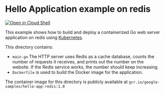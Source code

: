 # Hello Application example on redis

[![Open in Cloud Shell](https://gstatic.com/cloudssh/images/open-btn.svg)](https://ssh.cloud.google.com/cloudshell/editor?cloudshell_git_repo=https://github.com/GoogleCloudPlatform/kubernetes-engine-samples&cloudshell_tutorial=hello-app-redis/README.md)

This example shows how to build and deploy a containerized Go web server
application on redis using [Kubernetes](https://kubernetes.io).

This directory contains:

- `main.go` The HTTP server uses Redis as a cache database, counts the number of requests it receives, and prints out the number on the website. If the Redis service works, the number should keep increasing.
- `Dockerfile` is used to build the Docker image for the application.

The container image for this directory is publicly available at `gcr.io/google-samples/hello-app-redis:1.0`

